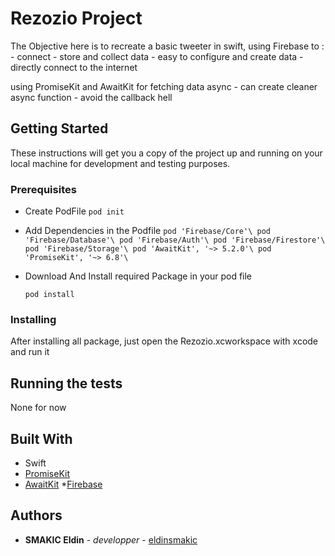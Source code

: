 
# Rezozio Project
    
The Objective here is to recreate a basic tweeter in swift, 
using Firebase to :
        - connect
        - store and collect data
        - easy to configure and create data
        - directly connect to the internet
        
using PromiseKit and AwaitKit for fetching data async
        - can create cleaner async function 
        - avoid the callback hell


## Getting Started

These instructions will get you a copy of the project up and running on your local machine for development and testing purposes.

### Prerequisites

* Create PodFile
    `pod init`

* Add Dependencies in the Podfile
    `pod 'Firebase/Core'\
       pod 'Firebase/Database'\
       pod 'Firebase/Auth'\
       pod 'Firebase/Firestore'\
       pod 'Firebase/Storage'\
       pod 'AwaitKit', '~> 5.2.0'\
       pod 'PromiseKit', '~> 6.8'\
    ` 
 * Download And Install required Package in your pod file
    
    `pod install`


### Installing

After installing all package, just open the Rezozio.xcworkspace with xcode 
and run it  

## Running the tests

None for now


## Built With

* Swift 
* [PromiseKit](https://github.com/mxcl/PromiseKit)
* [AwaitKit](https://github.com/yannickl/AwaitKit) 
*[Firebase](https://firebase.google.com/?&gclid=CjwKCAiA35rxBRAWEiwADqB37wlnu92A_1dlno-XbU0HEySvTYGLtacOZ32MVdZufKu1Xi7PinC7DhoC2T4QAvD_BwE)



## Authors

* **SMAKIC Eldin**  - *developper* - [eldinsmakic](https://github.com/eldinsmakic/)


